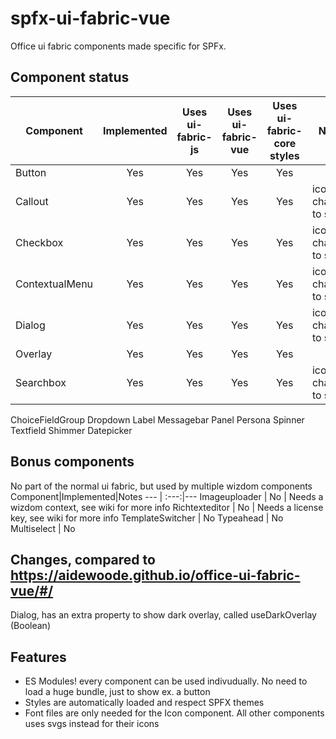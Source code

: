 # spfx-ui-fabric-vue
Office ui fabric components made specific for SPFx.

## Component status
Component      |Implemented | Uses ui-fabric-js | Uses ui-fabric-vue | Uses ui-fabric-core styles  | Notes
 ---           | :---:      | :---:             | :---:              | :---:                       | ---
Button         | Yes        | Yes               | Yes                | Yes                      
Callout        | Yes        | Yes               | Yes                | Yes                         | icons changed to svgs
Checkbox       | Yes        | Yes               | Yes                | Yes                         | icons changed to svgs
ContextualMenu | Yes        | Yes               | Yes                | Yes                         | icons changed to svgs
Dialog         | Yes        | Yes               | Yes                | Yes                         | icons changed to svgs
Overlay        | Yes        | Yes               | Yes                | Yes                      
Searchbox      | Yes        | Yes               | Yes                | Yes                         | icons changed to svgs
ChoiceFieldGroup
Dropdown
Label
Messagebar
Panel
Persona
Spinner
Textfield
Shimmer
Datepicker

## Bonus components
No part of the normal ui fabric, but used by multiple wizdom components
Component|Implemented|Notes
---              | :---:|---
Imageuploader    | No   | Needs a wizdom context, see wiki for more info
Richtexteditor   | No   | Needs a license key, see wiki for more info
TemplateSwitcher | No
Typeahead        | No
Multiselect      | No

## Changes, compared to https://aidewoode.github.io/office-ui-fabric-vue/#/
Dialog, has an extra property to show dark overlay, called useDarkOverlay (Boolean)

## Features
 - ES Modules! every component can be used indivudually. No need to load a huge bundle, just to show ex. a button
 - Styles are automatically loaded and respect SPFX themes
 - Font files are only needed for the Icon component. All other components uses svgs instead for their icons